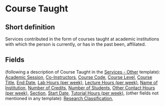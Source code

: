 # Course Taught
## Short definition
Services contributed in the form of courses taught at academic institutions with which the person is currently, or has in the past been, affiliated.
## Fields
(following a description of Course Taught in the [Services - Other](../Templates/Services%20-%20Other.md) template):
[Academic Session](../Object-Fields/Course%20Taught/Academic%20Session.md),
[Co-Instructors](../Object-Fields/Course%20Taught/Co-Instructors.md),
[Course Code](../Object-Fields/Course%20Taught/Course%20Code.md),
[Course Level](../Object-Fields/Course%20Taught/Course%20Level.md),
[Course Title](../Object-Fields/Course%20Taught/Course%20Title.md),
[End Date](../Object-Fields/Course%20Taught/End%20Date.md),
[Lab Hours (per week)](../Object-Fields/Course%20Taught/Lab%20Hours%20(per%20week).md),
[Lecture Hours (per week)](../Object-Fields/Course%20Taught/Lecture%20Hours%20(per%20week).md),
[Name of Institution](../Object-Fields/Course%20Taught/Name%20of%20Institution.md),
[Number of Credits](../Object-Fields/Course%20Taught/Number%20of%20Credits.md),
[Number of Students](../Object-Fields/Course%20Taught/Number%20of%20Students.md),
[Other Contact Hours (per week)](../Object-Fields/Course%20Taught/Other%20Contact%20Hours%20(per%20week).md),
[Section](../Object-Fields/Course%20Taught/Section.md),
[Start Date](../Object-Fields/Course%20Taught/Start%20Date.md),
[Tutorial Hours (per week)](../Object-Fields/Course%20Taught/Tutorial%20Hours%20(per%20week).md),
(other fields not mentioned in any template):
[Research Classification](../Object-Fields/Course%20Taught/Research%20Classification.md),
